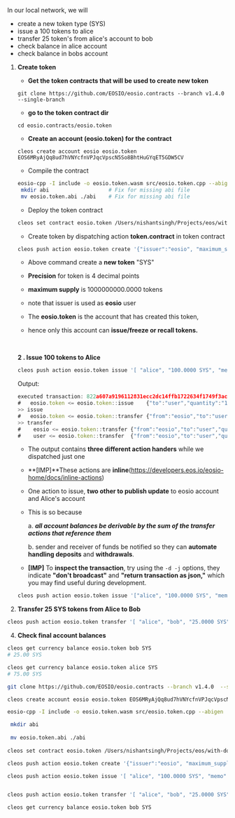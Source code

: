 





In our local network, we will 

- create a new token type (SYS) 
-  issue a 100 tokens to alice
- transfer 25 token's from alice's account to bob
- check balance in alice account 
- check balance in bobs account



1. **Create token**

   - **Get the token contracts that will be used to create new token**

   ```
   git clone https://github.com/EOSIO/eosio.contracts --branch v1.4.0  --single-branch
   ```

   - **go to the token contract dir**

   ```
   cd eosio.contracts/eosio.token
   ```

   - **Create an account (eosio.token) for the contract**

   ``` 
   cleos create account eosio eosio.token EOS6MRyAjQq8ud7hVNYcfnVPJqcVpscN5So8BhtHuGYqET5GDW5CV
   ```

   - Compile the contract

   ```bash
   eosio-cpp -I include -o eosio.token.wasm src/eosio.token.cpp --abigen
    mkdir abi                   # Fix for missing abi file
    mv eosio.token.abi ./abi    # Fix for missing abi file
   ```



   - Deploy the token contract

   ```bash
   cleos set contract eosio.token /Users/nishantsingh/Projects/eos/with-docker/contracts/eosio.contracts/eosio.token --abi abi/eosio.token.abi -p eosio.token@active
   
   ```



   - Create token by dispatching action **token.contract** in token contract

   ```bash
   cleos push action eosio.token create '{"issuer":"eosio", "maximum_supply":"1000000000.0000 SYS"}' -p eosio.token@active
   ```



   - Above command create a **new token** "SYS"
   - **Precision** for token is 4 decimal points
   - **maximum supply** is 1000000000.0000 tokens
   - note that issuer is used as **eosio** user
   - The **eosio.token** is the account that has created this token,

   - hence only this account can **issue/freeze or recall tokens.**

   ​	



   **2 . Issue 100 tokens to Alice**

   ```bash
   cleos push action eosio.token issue '[ "alice", "100.0000 SYS", "memo" ]' -p eosio@active
   ```

   Output: 

   ```js
   executed transaction: 822a607a9196112831ecc2dc14ffb1722634f1749f3ac18b73ffacd41160b019  268 bytes  1000 cycles
   #   eosio.token <= eosio.token::issue    {"to":"user","quantity":"100.0000 SYS","memo":"memo"}
   >> issue
   #   eosio.token <= eosio.token::transfer {"from":"eosio","to":"user","quantity":"100.0000 SYS","memo":"memo"}
   >> transfer
   #    eosio <= eosio.token::transfer {"from":"eosio","to":"user","quantity":"100.0000 SYS","memo":"memo"}
   #    user <= eosio.token::transfer  {"from":"eosio","to":"user","quantity":"100.0000 SYS","memo":"memo"}
   
   ```

   - The output contains **three different action handers** while we dispatched just one
   - **[IMP]**These actions are **inline**(https://developers.eos.io/eosio-home/docs/inline-actions)
   - One action to issue, **two other to publish update** to  eosio account and Alice's account

   - This is so because

     a.  ***all account balances be derivable by the sum of the transfer actions that reference them***

     b. sender and receiver of funds be notified so they can **automate handling deposits** and **withdrawals**.

   - **[IMP]** To **inspect the transaction**, try using the `-d -j` options, they indicate **"don't broadcast"** and **"return transaction as json,"** which you may find useful during development.

   ```bash
   cleos push action eosio.token issue '["alice", "100.0000 SYS", "memo"]' -p eosio@active -d -j
   ```





3. **Transfer 25 SYS tokens from Alice to Bob**

```bash
cleos push action eosio.token transfer '[ "alice", "bob", "25.0000 SYS", "m" ]' -p alice@active
```



4. **Check final account balances**

```bash
cleos get currency balance eosio.token bob SYS
# 25.00 SYS

cleos get currency balance eosio.token alice SYS
# 75.00 SYS
```



```bash
git clone https://github.com/EOSIO/eosio.contracts --branch v1.4.0  --single-branch

cleos create account eosio eosio.token EOS6MRyAjQq8ud7hVNYcfnVPJqcVpscN5So8BhtHuGYqET5GDW5CV

eosio-cpp -I include -o eosio.token.wasm src/eosio.token.cpp --abigen

 mkdir abi
 
 mv eosio.token.abi ./abi
 
cleos set contract eosio.token /Users/nishantsingh/Projects/eos/with-docker/contracts/eosio.contracts/eosio.token --abi abi/eosio.token.abi -p eosio.token@active

cleos push action eosio.token create '{"issuer":"eosio", "maximum_supply":"1000000000.0000 SYS"}' -p eosio.token@active

cleos push action eosio.token issue '[ "alice", "100.0000 SYS", "memo" ]' -p eosio@active


cleos push action eosio.token transfer '[ "alice", "bob", "25.0000 SYS", "m" ]' -p alice@active

cleos get currency balance eosio.token bob SYS


```



